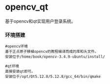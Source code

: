 # opencv_qt

基于opencv和qt实现用户登录系统。



### 环境搭建

```
#opencv环境
基于正点原子移植opencv的教程编译而成的库和头文件。
安装位于/home/book/opencv-3.4.9-ubuntu/install/

#qt环境
直接安装qt即可。
安装位于/opt/Qt5.12.8/5.12.8/gcc_64/bin/qmake
```

